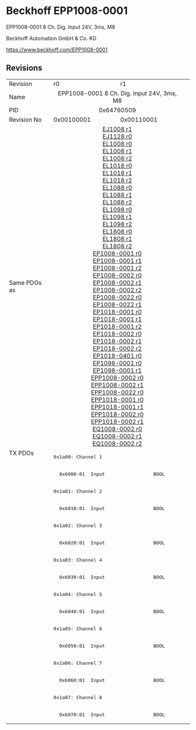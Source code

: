 # Beckhoff EPP1008-0001

EPP1008-0001 8 Ch. Dig. Input 24V, 3ms, M8

Beckhoff Automation GmbH & Co. KG

https://www.beckhoff.com/EPP1008-0001

## Revisions
<table>
<tr >
<td>Revision</td>
<td>r0</td>
<td>r1</td>
</tr>
<tr >
<td>Name</td>
<td colspan=2 align="center">EPP1008-0001 8 Ch. Dig. Input 24V, 3ms, M8</td>
</tr>
<tr >
<td>PID</td>
<td colspan=2 align="center">0x64760509</td>
</tr>
<tr >
<td>Revision No</td>
<td>0x00100001</td>
<td>0x00110001</td>
</tr>
<tr >
<td>Same PDOs as</td>
<td colspan=2 align="center"><a href="EJ1008">EJ1008 r1</a><br/><a href="EJ1128">EJ1128 r0</a><br/><a href="EL1008">EL1008 r0</a><br/><a href="EL1008">EL1008 r1</a><br/><a href="EL1008">EL1008 r2</a><br/><a href="EL1018">EL1018 r0</a><br/><a href="EL1018">EL1018 r1</a><br/><a href="EL1018">EL1018 r2</a><br/><a href="EL1088">EL1088 r0</a><br/><a href="EL1088">EL1088 r1</a><br/><a href="EL1088">EL1088 r2</a><br/><a href="EL1098">EL1098 r0</a><br/><a href="EL1098">EL1098 r1</a><br/><a href="EL1098">EL1098 r2</a><br/><a href="EL1808">EL1808 r0</a><br/><a href="EL1808">EL1808 r1</a><br/><a href="EL1808">EL1808 r2</a><br/><a href="EP1008-0001">EP1008-0001 r0</a><br/><a href="EP1008-0001">EP1008-0001 r1</a><br/><a href="EP1008-0001">EP1008-0001 r2</a><br/><a href="EP1008-0002">EP1008-0002 r0</a><br/><a href="EP1008-0002">EP1008-0002 r1</a><br/><a href="EP1008-0002">EP1008-0002 r2</a><br/><a href="EP1008-0022">EP1008-0022 r0</a><br/><a href="EP1008-0022">EP1008-0022 r1</a><br/><a href="EP1018-0001">EP1018-0001 r0</a><br/><a href="EP1018-0001">EP1018-0001 r1</a><br/><a href="EP1018-0001">EP1018-0001 r2</a><br/><a href="EP1018-0002">EP1018-0002 r0</a><br/><a href="EP1018-0002">EP1018-0002 r1</a><br/><a href="EP1018-0002">EP1018-0002 r2</a><br/><a href="EP1018-0401">EP1018-0401 r0</a><br/><a href="EP1098-0001">EP1098-0001 r0</a><br/><a href="EP1098-0001">EP1098-0001 r1</a><br/><a href="EPP1008-0002">EPP1008-0002 r0</a><br/><a href="EPP1008-0002">EPP1008-0002 r1</a><br/><a href="EPP1008-0022">EPP1008-0022 r0</a><br/><a href="EPP1018-0001">EPP1018-0001 r0</a><br/><a href="EPP1018-0001">EPP1018-0001 r1</a><br/><a href="EPP1018-0002">EPP1018-0002 r0</a><br/><a href="EPP1018-0002">EPP1018-0002 r1</a><br/><a href="EQ1008-0002">EQ1008-0002 r0</a><br/><a href="EQ1008-0002">EQ1008-0002 r1</a><br/><a href="EQ1008-0002">EQ1008-0002 r2</a></td>
</tr>
<tr class="txpdo pdosection">
<td rowspan=16 valign=top>TX PDOs</td>
<td colspan=2 align="left"><pre>0x1a00: Channel 1</pre></td>
<td></td>
</tr>
<tr class="txpdo">
<td colspan=2 align="left"><pre>  0x6000:01  Input                 BOOL</pre></td>
</tr>
<tr class="txpdo pdosection">
<td colspan=2 align="left"><pre>0x1a01: Channel 2</pre></td>
</tr>
<tr class="txpdo">
<td colspan=2 align="left"><pre>  0x6010:01  Input                 BOOL</pre></td>
</tr>
<tr class="txpdo pdosection">
<td colspan=2 align="left"><pre>0x1a02: Channel 3</pre></td>
</tr>
<tr class="txpdo">
<td colspan=2 align="left"><pre>  0x6020:01  Input                 BOOL</pre></td>
</tr>
<tr class="txpdo pdosection">
<td colspan=2 align="left"><pre>0x1a03: Channel 4</pre></td>
</tr>
<tr class="txpdo">
<td colspan=2 align="left"><pre>  0x6030:01  Input                 BOOL</pre></td>
</tr>
<tr class="txpdo pdosection">
<td colspan=2 align="left"><pre>0x1a04: Channel 5</pre></td>
</tr>
<tr class="txpdo">
<td colspan=2 align="left"><pre>  0x6040:01  Input                 BOOL</pre></td>
</tr>
<tr class="txpdo pdosection">
<td colspan=2 align="left"><pre>0x1a05: Channel 6</pre></td>
</tr>
<tr class="txpdo">
<td colspan=2 align="left"><pre>  0x6050:01  Input                 BOOL</pre></td>
</tr>
<tr class="txpdo pdosection">
<td colspan=2 align="left"><pre>0x1a06: Channel 7</pre></td>
</tr>
<tr class="txpdo">
<td colspan=2 align="left"><pre>  0x6060:01  Input                 BOOL</pre></td>
</tr>
<tr class="txpdo pdosection">
<td colspan=2 align="left"><pre>0x1a07: Channel 8</pre></td>
</tr>
<tr class="txpdo">
<td colspan=2 align="left"><pre>  0x6070:01  Input                 BOOL</pre></td>
</tr>
</table>
